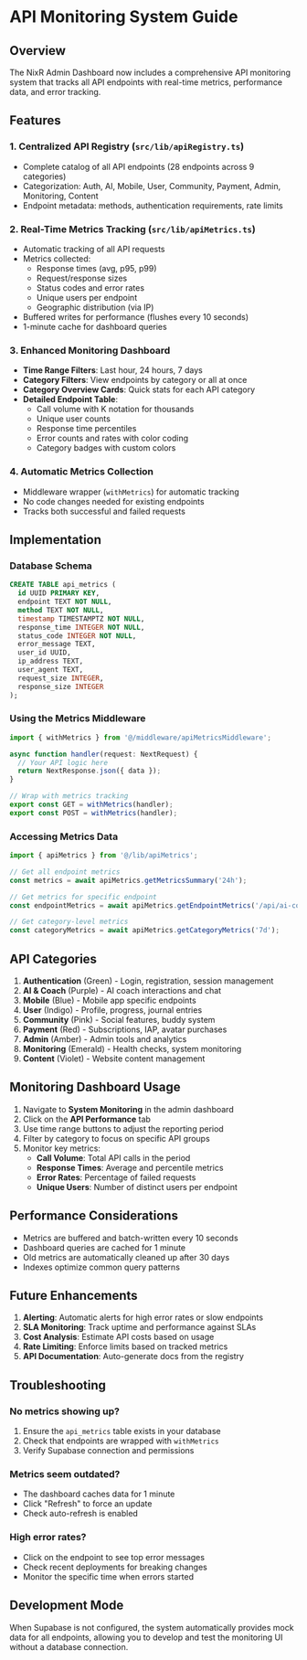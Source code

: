 # API Monitoring System Guide

## Overview

The NixR Admin Dashboard now includes a comprehensive API monitoring system that tracks all API endpoints with real-time metrics, performance data, and error tracking.

## Features

### 1. **Centralized API Registry** (`src/lib/apiRegistry.ts`)
- Complete catalog of all API endpoints (28 endpoints across 9 categories)
- Categorization: Auth, AI, Mobile, User, Community, Payment, Admin, Monitoring, Content
- Endpoint metadata: methods, authentication requirements, rate limits

### 2. **Real-Time Metrics Tracking** (`src/lib/apiMetrics.ts`)
- Automatic tracking of all API requests
- Metrics collected:
  - Response times (avg, p95, p99)
  - Request/response sizes
  - Status codes and error rates
  - Unique users per endpoint
  - Geographic distribution (via IP)
- Buffered writes for performance (flushes every 10 seconds)
- 1-minute cache for dashboard queries

### 3. **Enhanced Monitoring Dashboard**
- **Time Range Filters**: Last hour, 24 hours, 7 days
- **Category Filters**: View endpoints by category or all at once
- **Category Overview Cards**: Quick stats for each API category
- **Detailed Endpoint Table**:
  - Call volume with K notation for thousands
  - Unique user counts
  - Response time percentiles
  - Error counts and rates with color coding
  - Category badges with custom colors

### 4. **Automatic Metrics Collection**
- Middleware wrapper (`withMetrics`) for automatic tracking
- No code changes needed for existing endpoints
- Tracks both successful and failed requests

## Implementation

### Database Schema

```sql
CREATE TABLE api_metrics (
  id UUID PRIMARY KEY,
  endpoint TEXT NOT NULL,
  method TEXT NOT NULL,
  timestamp TIMESTAMPTZ NOT NULL,
  response_time INTEGER NOT NULL,
  status_code INTEGER NOT NULL,
  error_message TEXT,
  user_id UUID,
  ip_address TEXT,
  user_agent TEXT,
  request_size INTEGER,
  response_size INTEGER
);
```

### Using the Metrics Middleware

```typescript
import { withMetrics } from '@/middleware/apiMetricsMiddleware';

async function handler(request: NextRequest) {
  // Your API logic here
  return NextResponse.json({ data });
}

// Wrap with metrics tracking
export const GET = withMetrics(handler);
export const POST = withMetrics(handler);
```

### Accessing Metrics Data

```typescript
import { apiMetrics } from '@/lib/apiMetrics';

// Get all endpoint metrics
const metrics = await apiMetrics.getMetricsSummary('24h');

// Get metrics for specific endpoint
const endpointMetrics = await apiMetrics.getEndpointMetrics('/api/ai-coach', '24h');

// Get category-level metrics
const categoryMetrics = await apiMetrics.getCategoryMetrics('7d');
```

## API Categories

1. **Authentication** (Green) - Login, registration, session management
2. **AI & Coach** (Purple) - AI coach interactions and chat
3. **Mobile** (Blue) - Mobile app specific endpoints
4. **User** (Indigo) - Profile, progress, journal entries
5. **Community** (Pink) - Social features, buddy system
6. **Payment** (Red) - Subscriptions, IAP, avatar purchases
7. **Admin** (Amber) - Admin tools and analytics
8. **Monitoring** (Emerald) - Health checks, system monitoring
9. **Content** (Violet) - Website content management

## Monitoring Dashboard Usage

1. Navigate to **System Monitoring** in the admin dashboard
2. Click on the **API Performance** tab
3. Use time range buttons to adjust the reporting period
4. Filter by category to focus on specific API groups
5. Monitor key metrics:
   - **Call Volume**: Total API calls in the period
   - **Response Times**: Average and percentile metrics
   - **Error Rates**: Percentage of failed requests
   - **Unique Users**: Number of distinct users per endpoint

## Performance Considerations

- Metrics are buffered and batch-written every 10 seconds
- Dashboard queries are cached for 1 minute
- Old metrics are automatically cleaned up after 30 days
- Indexes optimize common query patterns

## Future Enhancements

1. **Alerting**: Automatic alerts for high error rates or slow endpoints
2. **SLA Monitoring**: Track uptime and performance against SLAs
3. **Cost Analysis**: Estimate API costs based on usage
4. **Rate Limiting**: Enforce limits based on tracked metrics
5. **API Documentation**: Auto-generate docs from the registry

## Troubleshooting

### No metrics showing up?
1. Ensure the `api_metrics` table exists in your database
2. Check that endpoints are wrapped with `withMetrics`
3. Verify Supabase connection and permissions

### Metrics seem outdated?
- The dashboard caches data for 1 minute
- Click "Refresh" to force an update
- Check auto-refresh is enabled

### High error rates?
- Click on the endpoint to see top error messages
- Check recent deployments for breaking changes
- Monitor the specific time when errors started

## Development Mode

When Supabase is not configured, the system automatically provides mock data for all endpoints, allowing you to develop and test the monitoring UI without a database connection. 